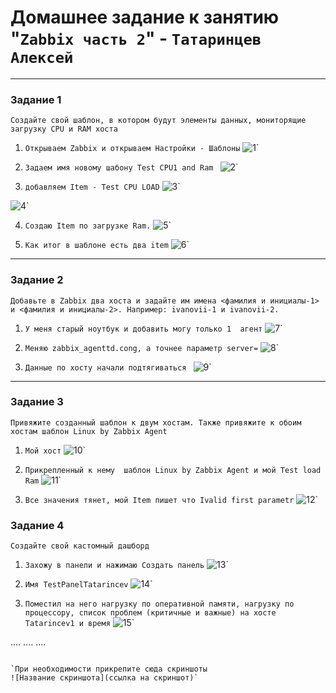 # Домашнее задание к занятию "`Zabbix часть 2`" - `Татаринцев Алексей`


---

### Задание 1

`Создайте свой шаблон, в котором будут элементы данных, мониторящие загрузку CPU и RAM хоста`

1. `Открываем Zabbix и открываем Настройки - Шаблоны`
![1](https://github.com/Foxbeerxxx/zabbix2/blob/main/img/img1.jpg)`

2. `Задаем имя новому шабону Test CPU1 and Ram `
![2](https://github.com/Foxbeerxxx/zabbix2/blob/main/img/img2.jpg)`

3. `добавляем Item - Test CPU LOAD`
![3](https://github.com/Foxbeerxxx/zabbix2/blob/main/img/img3.jpg)`

![4](https://github.com/Foxbeerxxx/zabbix2/blob/main/img/img4.jpg)`

4. `Создаю Item по загрузке Ram.`
![5](https://github.com/Foxbeerxxx/zabbix2/blob/main/img/img5.jpg)`

5. `Как итог в шаблоне есть два item`
![6](https://github.com/Foxbeerxxx/zabbix2/blob/main/img/img6.jpg)`


---

### Задание 2

`Добавьте в Zabbix два хоста и задайте им имена <фамилия и инициалы-1> и <фамилия и инициалы-2>. Например: ivanovii-1 и ivanovii-2.`

1. `У меня старый ноутбук и добавить могу только 1  агент`
![7](https://github.com/Foxbeerxxx/zabbix2/blob/main/img/img7.jpg)`

2. `Меняю zabbix_agenttd.cong, а точнее параметр server=`
![8](https://github.com/Foxbeerxxx/zabbix2/blob/main/img/img8.jpg)`

3. `Данные по хосту начали подтягиваться `
![9](https://github.com/Foxbeerxxx/zabbix2/blob/main/img/img9.jpg)`



---

### Задание 3

`Привяжите созданный шаблон к двум хостам. Также привяжите к обоим хостам шаблон Linux by Zabbix Agent`

1. `Мой хост`
![10](https://github.com/Foxbeerxxx/zabbix2/blob/main/img/img10.jpg)`

2. `Прикрепленный к нему  шаблон Linux by Zabbix Agent и мой Test load Ram`
![11](https://github.com/Foxbeerxxx/zabbix2/blob/main/img/img11.jpg)`

3. `Все значения тянет, мой Item пишет что Ivalid first parametr`
![12](https://github.com/Foxbeerxxx/zabbix2/blob/main/img/img12.jpg)`


### Задание 4

`Создайте свой кастомный дашборд`

1. `Захожу в панели и нажимаю Создать панель`
![13](https://github.com/Foxbeerxxx/zabbix2/blob/main/img/img13.jpg)`

2. `Имя TestPanelTatarincev`
![14](https://github.com/Foxbeerxxx/zabbix2/blob/main/img/img14.jpg)`
3. `Поместил на него нагрузку по оперативной памяти, нагрузку по процессору, список проблем (критичные и важные) на хосте Tatarincev1 и время`
![15](https://github.com/Foxbeerxxx/zabbix2/blob/main/img/img15.jpg)`



....
....
....
```

`При необходимости прикрепитe сюда скриншоты
![Название скриншота](ссылка на скриншот)`
